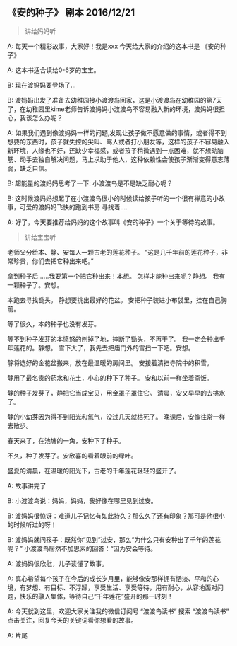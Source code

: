 ## 《安的种子》 剧本 2016/12/21

> 讲给妈妈听

A: 每天一个精彩故事，大家好！我是xxx 今天给大家的介绍的这本书是 《安的种子》

A: 这本书适合读给0-6岁的宝宝。

B: 现在渡妈妈要登场了...

B: 渡妈妈出发了准备去幼稚园接小渡渡鸟回家，这是小渡渡鸟在幼稚园的第7天了，在幼稚园里kime老师告诉渡妈妈小渡渡鸟不容易融入新的环境，渡妈妈很担心，我该怎么办呢？

A: 如果我们遇到像渡妈妈一样的问题,发现让孩子做不愿意做的事情，或者得不到想要的东西时，孩子就失控的尖叫、骂人或者打小朋友等，这样的孩子不容易融入新环境，人缘也不好，还缺少幸福感，或者孩子稍微遇到一点困难，就不想动脑筋、动手去独自解决问题，马上求助于他人，这种依赖性会使孩子渐渐变得意志薄弱，缺乏自信。

B: 超能量的渡妈妈思考了一下: 小渡渡鸟是不是缺乏耐心呢？ 

B: 这时候渡妈妈想起了在小渡渡鸟很小的时候读给孩子听的一个很有禅意的小故事，可爱的渡妈妈飞快的跑到书房 寻找着....

A: 好了，今天要推荐给妈妈的这个故事叫《安的种子》一个关于等待的故事。

> 讲给宝宝听
 
老师父分给本、静、安每人一颗古老的莲花种子。
“这是几千年前的莲花种子，非常珍贵，你们去把它种出来吧。”
 
拿到种子后……我要第一个把它种出来！本想。
怎样才能种出来呢？静想。
我有一颗种子了。安想。

本跑去寻找锄头。
静想要挑出最好的花盆。
安把种子装进小布袋里，挂在自己胸前。
 
等了很久，本的种子也没有发芽。
 
等不到种子发芽的本愤怒的刨掉了地，摔断了锄头，不再干了。
我一定会种出千年莲花的。静想。
雪下大了，我先去把庙门外的雪扫一下吧。安想。
 
静将选好的金花盆搬来，放在最温暖的房间里。
安接着清扫寺院中的积雪。
 
静用了最名贵的药水和花土，小心的种下了种子。
安和以前一样坐着斋饭。

静的种子发芽了，静把它当成宝贝，用金罩子罩住它。
清晨，安又早早的去挑水了。

静的小幼芽因为得不到阳光和氧气，没过几天就枯死了。
晚课后，安像往常一样去散步。
 
春天来了，在池塘的一角，安种下了种子。

不久，种子发芽了。安欣喜的看着眼前的绿叶。
 
盛夏的清晨，在温暖的阳光下，古老的千年莲花轻轻的盛开了。


A: 故事讲完了

B: 小渡渡鸟说：妈妈，妈妈，我好像在哪里见到过安。

B: 渡妈妈很惊讶：难道儿子记忆有如此持久？那么久了还有印象？那可是他很小的时候听过的呀！

B: 渡妈妈就问孩子：既然你“见到”过安，那么“为什么只有安种出了千年的莲花呢？” 小渡渡鸟居然不加思索的回答：“因为安会等待。

A: 渡妈妈很欣慰，儿子读懂了故事。

A: 真心希望每个孩子在今后的成长岁月里，能够像安那样拥有恬淡、平和的心境，有梦想、有目标、不浮躁，享受生活、享受等待，用有耐心，从容地面对问题，快乐的融入集体，等待自己“千年莲花”盛开的那一时刻！

A: 今天就到这里，欢迎大家关注我的微信订阅号 “渡渡鸟读书”  搜索 “渡渡鸟读书” 点击关注，回复今天的关键词看你想看的故事。

A: 片尾



